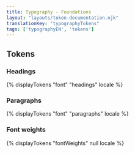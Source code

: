 ```yaml
---
title: Typography - Foundations
layout: "layouts/token-documentation.njk"
translationKey: "typographyTokens"
tags: ['typographyEN', 'tokens']
---
```


## Tokens

### Headings

{% displayTokens "font" "headings" locale %}

### Paragraphs

{% displayTokens "font" "paragraphs" locale %}

### Font weights

{% displayTokens "fontWeights" null locale %}
